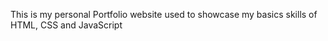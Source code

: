 This is my personal Portfolio website used to showcase my basics skills of HTML, CSS and JavaScript
